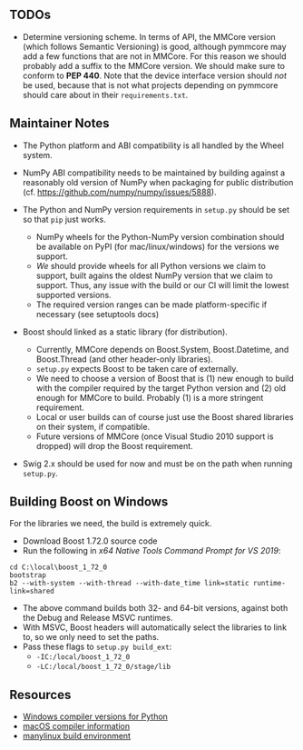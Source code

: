 TODOs
-----

- Determine versioning scheme. In terms of API, the MMCore version (which
  follows Semantic Versioning) is good, although pymmcore may add a few
  functions that are not in MMCore. For this reason we should probably add a
  suffix to the MMCore version. We should make sure to conform to **PEP 440**.
  Note that the device interface version should _not_ be used, because that is
  not what projects depending on pymmcore should care about in their
  `requirements.txt`.


Maintainer Notes
----------------

- The Python platform and ABI compatibility is all handled by the Wheel system.

- NumPy ABI compatibility needs to be maintained by building against a
  reasonably old version of NumPy when packaging for public distribution (cf.
  https://github.com/numpy/numpy/issues/5888).

- The Python and NumPy version requirements in `setup.py` should be set so that
  `pip` just works.
  - NumPy wheels for the Python-NumPy version combination should be available
    on PyPI (for mac/linux/windows) for the versions we support.
  - _We_ should provide wheels for all Python versions we claim to support,
    built agains the oldest NumPy version that we claim to support. Thus, any
    issue with the build or our CI will limit the lowest supported versions.
  - The required version ranges can be made platform-specific if necessary (see
    setuptools docs)

- Boost should linked as a static library (for distribution).
  - Currently, MMCore depends on Boost.System, Boost.Datetime, and Boost.Thread
    (and other header-only libraries).
  - `setup.py` expects Boost to be taken care of externally.
  - We need to choose a version of Boost that is (1) new enough to build with
    the compiler required by the target Python version and (2) old enough for
    MMCore to build. Probably (1) is a more stringent requirement.
  - Local or user builds can of course just use the Boost shared libraries on
    their system, if compatible.
  - Future versions of MMCore (once Visual Studio 2010 support is dropped) will
    drop the Boost requirement.

- Swig 2.x should be used for now and must be on the path when running
  `setup.py`.


Building Boost on Windows
-------------------------

For the libraries we need, the build is extremely quick.

- Download Boost 1.72.0 source code
- Run the following in _x64 Native Tools Command Prompt for VS 2019_:
```
cd C:\local\boost_1_72_0
bootstrap
b2 --with-system --with-thread --with-date_time link=static runtime-link=shared
```
- The above command builds both 32- and 64-bit versions, against both the Debug
  and Release MSVC runtimes.
- With MSVC, Boost headers will automatically select the libraries to link to,
  so we only need to set the paths.
- Pass these flags to `setup.py build_ext`:
  - `-IC:/local/boost_1_72_0`
  - `-LC:/local/boost_1_72_0/stage/lib`


Resources
---------

- [Windows compiler versions for Python](https://wiki.python.org/moin/WindowsCompilers)
- [macOS compiler information](https://github.com/MacPython/wiki/wiki/Spinning-wheels)
- [manylinux build environment](https://github.com/pypa/manylinux)
